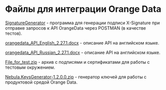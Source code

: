 # Файлы для интеграции Orange Data





[SignatureGenerator](./SignatureGenerator)  -  программа для генерации подписи  X-Signature при отправке запросов к API OrangeData через POSTMAN (в качестве тестов).



[orangedata_API_English_2.27.1.docx](./orangedata_API_English_2.27.1.docx) - описание API на английском языке.



[orangedata_API_Russian_2.27.1.docx](./orangedata_API_Russian_2.27.1.docx) - описание API на английском языке.



[File_for_test.zip](./File_for_test.zip) - архив с подписями и сертификатами для работы с тестовым окружением.



[Nebula.KeysGenerator-1.2.0.0.zip](./Nebula.KeysGenerator-1.2.0.0.zip) - генератор ключей для работы с продуктовой средой Orange Data.

